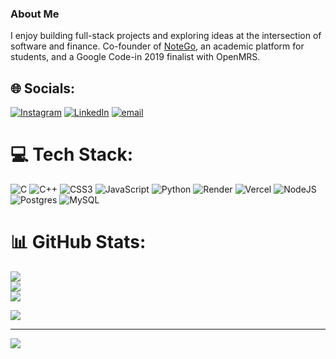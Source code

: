 
### About Me  


I enjoy building full-stack projects and exploring ideas at the intersection of software and finance.
Co-founder of [NoteGo](https://notego.in), an academic platform for students, and a Google Code-in 2019 finalist with OpenMRS.  

## 🌐 Socials:
[![Instagram](https://img.shields.io/badge/Instagram-%23E4405F.svg?logo=Instagram&logoColor=white)](https://instagram.com/watchu_devansh) [![LinkedIn](https://img.shields.io/badge/LinkedIn-%230077B5.svg?logo=linkedin&logoColor=white)](https://linkedin.com/in/devansh-khetan-027681176) [![email](https://img.shields.io/badge/Email-D14836?logo=gmail&logoColor=white)](mailto:devanshkhetan9@gmail.com) 

# 💻 Tech Stack:
![C](https://img.shields.io/badge/c-%2300599C.svg?style=plastic&logo=c&logoColor=white) ![C++](https://img.shields.io/badge/c++-%2300599C.svg?style=plastic&logo=c%2B%2B&logoColor=white) ![CSS3](https://img.shields.io/badge/css3-%231572B6.svg?style=plastic&logo=css3&logoColor=white) ![JavaScript](https://img.shields.io/badge/javascript-%23323330.svg?style=plastic&logo=javascript&logoColor=%23F7DF1E) ![Python](https://img.shields.io/badge/python-3670A0?style=plastic&logo=python&logoColor=ffdd54) ![Render](https://img.shields.io/badge/Render-%46E3B7.svg?style=plastic&logo=render&logoColor=white) ![Vercel](https://img.shields.io/badge/vercel-%23000000.svg?style=plastic&logo=vercel&logoColor=white) ![NodeJS](https://img.shields.io/badge/node.js-6DA55F?style=plastic&logo=node.js&logoColor=white) ![Postgres](https://img.shields.io/badge/postgres-%23316192.svg?style=plastic&logo=postgresql&logoColor=white) ![MySQL](https://img.shields.io/badge/mysql-4479A1.svg?style=plastic&logo=mysql&logoColor=white)
# 📊 GitHub Stats:
![](https://github-readme-stats.vercel.app/api?username=Devanshk9&theme=dark&hide_border=false&include_all_commits=true&count)<br/>
![](https://nirzak-streak-stats.vercel.app/?user=Devanshk9&theme=dark&hide_border=false)<br/>
![](https://github-readme-stats.vercel.app/api/top-langs/?username=Devanshk9&theme=dark&hide_border=false&include_all_commits=true&count_private=true&layout=compact)

![](https://quotes-github-readme.vercel.app/api?type=horizontal&theme=radical)

---
[![](https://visitcount.itsvg.in/api?id=Devanshk9&icon=0&color=0)](https://visitcount.itsvg.in)

<!-- Proudly created with GPRM ( https://gprm.itsvg.in ) -->
